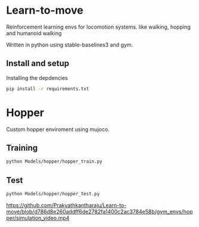 # Learn-to-move
Reinforcement learning envs for locomotion systems. like walking, hopping and humanoid walking

Written in python using stable-baselines3 and gym.

## Install and setup
Installing the depdencies
```bash
pip install -r requirements.txt
```

# Hopper
Custom hopper enviroment using mujoco.

## Training
```bash
python Models/hopper/hopper_train.py
```


## Test
```bash
python Models/hopper/hopper_test.py
```


https://github.com/Prakyathkantharaju/Learn-to-move/blob/d786d8e260addff6de2782fa1400c2ac3784e58b/gym_envs/hopper/simulation_video.mp4
